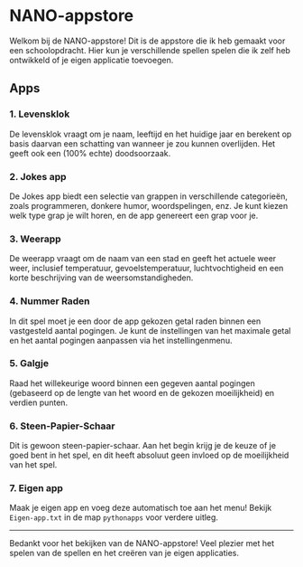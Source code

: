 # NANO-appstore

Welkom bij de NANO-appstore! Dit is de appstore die ik heb gemaakt voor een schoolopdracht. Hier kun je verschillende spellen spelen die ik zelf heb ontwikkeld of je eigen applicatie toevoegen.

## Apps

### 1. Levensklok
De levensklok vraagt om je naam, leeftijd en het huidige jaar en berekent op basis daarvan een schatting van wanneer je zou kunnen overlijden. Het geeft ook een (100% echte) doodsoorzaak.

### 2. Jokes app
De Jokes app biedt een selectie van grappen in verschillende categorieën, zoals programmeren, donkere humor, woordspelingen, enz. Je kunt kiezen welk type grap je wilt horen, en de app genereert een grap voor je.

### 3. Weerapp
De weerapp vraagt om de naam van een stad en geeft het actuele weer weer, inclusief temperatuur, gevoelstemperatuur, luchtvochtigheid en een korte beschrijving van de weersomstandigheden.

### 4. Nummer Raden
In dit spel moet je een door de app gekozen getal raden binnen een vastgesteld aantal pogingen. Je kunt de instellingen van het maximale getal en het aantal pogingen aanpassen via het instellingenmenu.

### 5. Galgje
Raad het willekeurige woord binnen een gegeven aantal pogingen (gebaseerd op de lengte van het woord en de gekozen moeilijkheid) en verdien punten.

### 6. Steen-Papier-Schaar
Dit is gewoon steen-papier-schaar. Aan het begin krijg je de keuze of je goed bent in het spel, en dit heeft absoluut geen invloed op de moeilijkheid van het spel.

### 7. Eigen app
Maak je eigen app en voeg deze automatisch toe aan het menu! Bekijk `Eigen-app.txt` in de map `pythonapps` voor verdere uitleg.

---

Bedankt voor het bekijken van de NANO-appstore! Veel plezier met het spelen van de spellen en het creëren van je eigen applicaties.
